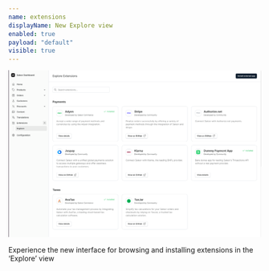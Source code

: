 ```yaml
---
name: extensions
displayName: New Explore view
enabled: true
payload: "default"
visible: true
---
```


![Extensions](./images/extensions.png)

Experience the new interface for browsing and installing extensions in the ‘Explore’ view

